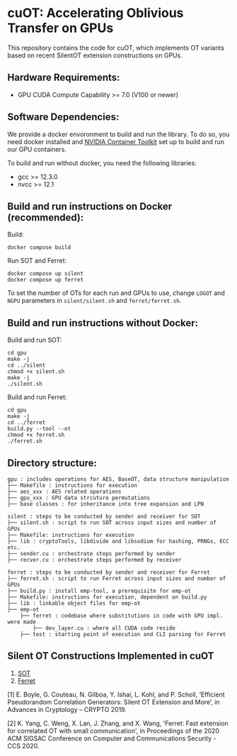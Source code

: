 # cuOT: Accelerating Oblivious Transfer on GPUs

This repository contains the code for cuOT, which implements OT variants based on recent SilentOT extension constructions on GPUs.

## Hardware Requirements:
* GPU CUDA Compute Capability >= 7.0 (V100 or newer)

## Software Dependencies:
We provide a docker envoronment to build and run the library. To do so, you need docker installed and [NVIDIA Container Toolkit](https://github.com/NVIDIA/nvidia-container-toolkit) set up to build and run our GPU containers.

To build and run without docker, you need the following libraries:
* gcc >= 12.3.0
* nvcc >= 12.1  

## Build and run instructions on Docker (recommended):
Build:
```
docker compose build
```
Run SOT and Ferret:
```
docker compose up silent
docker compose up ferret
```

To set the number of OTs for each run and GPUs to use, change `LOGOT` and `NGPU` parameters in `silent/silent.sh` and `ferret/ferret.sh`. 

## Build and run instructions without Docker:
Build and run SOT:
```
cd gpu
make -j
cd ../silent
chmod +x silent.sh
make -j
./silent.sh
```

Build and run Ferret:
```
cd gpu
make -j
cd ../ferret
build.py --tool --ot
chmod +x ferret.sh
./ferret.sh
```

## Directory structure:
```
gpu : includes operations for AES, BaseOT, data structure manipulation
├── Makefile : instructions for execution
├── aes_xxx : AES related operations
├── gpu_xxx : GPU data strcuture permutations
├── base classes : for inheritance into tree expansion and LPN

silent : steps to be conducted by sender and receiver for SOT
├── silent.sh : script to run SOT across input sizes and number of GPUs
├── Makefile: instructions for execution
├── lib : cryptoTools, libdivide and libsodium for hashing, PRNGs, ECC etc.
├── sender.cu : orchestrate steps performed by sender
├── recver.cu : orchestrate steps performed by receiver

ferret : steps to be conducted by sender and receiver for Ferret
├── ferret.sh : script to run Ferret across input sizes and number of GPUs
├── build.py : install emp-tool, a prerequisite for emp-ot
├── Makefile: instructions for execution, dependent on build.py
├── lib : linkable object files for emp-ot
├── emp-ot
    ├── ferret : codebase where substitutions in code with GPU impl. were made
        ├── dev_layer.cu : where all CUDA code reside
    ├── test : starting point of execution and CLI parsing for Ferret
```

## Silent OT Constructions Implemented in cuOT

1. [SOT](https://github.com/osu-crypto/libOTe)
2. [Ferret](https://github.com/emp-toolkit/emp-ot)

[1] E. Boyle, G. Couteau, N. Gilboa, Y. Ishai, L. Kohl, and P. Scholl, ‘Efficient Pseudorandom Correlation Generators: Silent OT Extension and More’, in Advances in Cryptology – CRYPTO 2019.

[2] K. Yang, C. Weng, X. Lan, J. Zhang, and X. Wang, 'Ferret: Fast extension for correlated OT with small communication', in Proceedings of the 2020 ACM SIGSAC Conference on Computer and Communications Security - CCS 2020.
